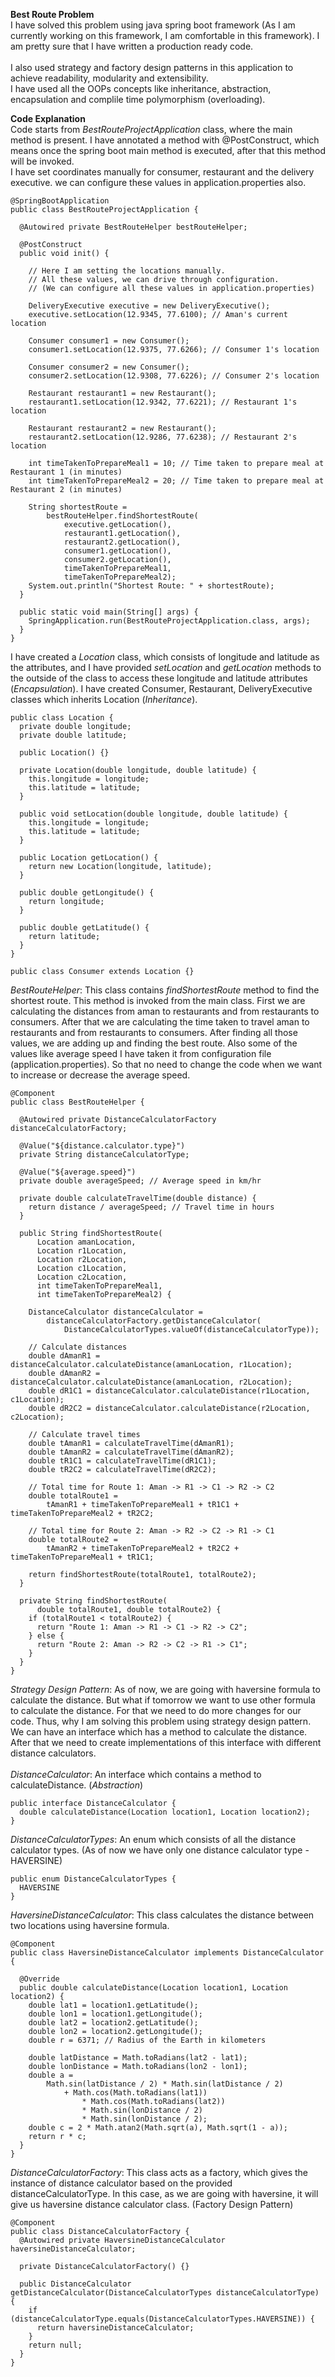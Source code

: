 **Best Route Problem**<br/>
I have solved this problem using java spring boot framework (As I am currently working on this framework, I am comfortable in this framework). 
I am pretty sure that I have written a production ready code.<br/><br/>
I also used strategy and factory design patterns in this application to achieve readability, modularity and extensibility.<br/>
I have used all the OOPs concepts like inheritance, abstraction, encapsulation and complile time polymorphism (overloading).<br/>

**Code Explanation**<br/>
Code starts from *BestRouteProjectApplication* class, where the main method is present. I have annotated a method with @PostConstruct, which means once the spring boot main method
is executed, after that this method will be invoked.<br/>
I have set coordinates manually for consumer, restaurant and the delivery executive. we can configure these values in application.properties also.<br/>
```
@SpringBootApplication
public class BestRouteProjectApplication {

  @Autowired private BestRouteHelper bestRouteHelper;

  @PostConstruct
  public void init() {

    // Here I am setting the locations manually.
    // All these values, we can drive through configuration.
    // (We can configure all these values in application.properties)

    DeliveryExecutive executive = new DeliveryExecutive();
    executive.setLocation(12.9345, 77.6100); // Aman's current location

    Consumer consumer1 = new Consumer();
    consumer1.setLocation(12.9375, 77.6266); // Consumer 1's location

    Consumer consumer2 = new Consumer();
    consumer2.setLocation(12.9308, 77.6226); // Consumer 2's location

    Restaurant restaurant1 = new Restaurant();
    restaurant1.setLocation(12.9342, 77.6221); // Restaurant 1's location

    Restaurant restaurant2 = new Restaurant();
    restaurant2.setLocation(12.9286, 77.6238); // Restaurant 2's location

    int timeTakenToPrepareMeal1 = 10; // Time taken to prepare meal at Restaurant 1 (in minutes)
    int timeTakenToPrepareMeal2 = 20; // Time taken to prepare meal at Restaurant 2 (in minutes)

    String shortestRoute =
        bestRouteHelper.findShortestRoute(
            executive.getLocation(),
            restaurant1.getLocation(),
            restaurant2.getLocation(),
            consumer1.getLocation(),
            consumer2.getLocation(),
            timeTakenToPrepareMeal1,
            timeTakenToPrepareMeal2);
    System.out.println("Shortest Route: " + shortestRoute);
  }

  public static void main(String[] args) {
    SpringApplication.run(BestRouteProjectApplication.class, args);
  }
}
```
I have created a *Location* class, which consists of longitude and latitude as the attributes, and I have provided *setLocation* and *getLocation* methods to the outside of the class to access these longitude and latitude attributes (*Encapsulation*).
I have created Consumer, Restaurant, DeliveryExecutive classes which inherits Location (*Inheritance*).<br/>
```
public class Location {
  private double longitude;
  private double latitude;

  public Location() {}

  private Location(double longitude, double latitude) {
    this.longitude = longitude;
    this.latitude = latitude;
  }

  public void setLocation(double longitude, double latitude) {
    this.longitude = longitude;
    this.latitude = latitude;
  }

  public Location getLocation() {
    return new Location(longitude, latitude);
  }

  public double getLongitude() {
    return longitude;
  }

  public double getLatitude() {
    return latitude;
  }
}
```

```
public class Consumer extends Location {}
```
*BestRouteHelper*: This class contains *findShortestRoute* method to find the shortest route. This method is invoked from the main class.
First we are calculating the distances from aman to restaurants and from restaurants to consumers. After that we are calculating the time taken to travel aman to restaurants and from restaurants to consumers.
After finding all those values, we are adding up and finding the best route. Also some of the values like average speed I have taken it from configuration file (application.properties). So that no need to change the code when we want to increase or decrease the average speed.<br/>
```
@Component
public class BestRouteHelper {

  @Autowired private DistanceCalculatorFactory distanceCalculatorFactory;

  @Value("${distance.calculator.type}")
  private String distanceCalculatorType;

  @Value("${average.speed}")
  private double averageSpeed; // Average speed in km/hr

  private double calculateTravelTime(double distance) {
    return distance / averageSpeed; // Travel time in hours
  }

  public String findShortestRoute(
      Location amanLocation,
      Location r1Location,
      Location r2Location,
      Location c1Location,
      Location c2Location,
      int timeTakenToPrepareMeal1,
      int timeTakenToPrepareMeal2) {

    DistanceCalculator distanceCalculator =
        distanceCalculatorFactory.getDistanceCalculator(
            DistanceCalculatorTypes.valueOf(distanceCalculatorType));

    // Calculate distances
    double dAmanR1 = distanceCalculator.calculateDistance(amanLocation, r1Location);
    double dAmanR2 = distanceCalculator.calculateDistance(amanLocation, r2Location);
    double dR1C1 = distanceCalculator.calculateDistance(r1Location, c1Location);
    double dR2C2 = distanceCalculator.calculateDistance(r2Location, c2Location);

    // Calculate travel times
    double tAmanR1 = calculateTravelTime(dAmanR1);
    double tAmanR2 = calculateTravelTime(dAmanR2);
    double tR1C1 = calculateTravelTime(dR1C1);
    double tR2C2 = calculateTravelTime(dR2C2);

    // Total time for Route 1: Aman -> R1 -> C1 -> R2 -> C2
    double totalRoute1 =
        tAmanR1 + timeTakenToPrepareMeal1 + tR1C1 + timeTakenToPrepareMeal2 + tR2C2;

    // Total time for Route 2: Aman -> R2 -> C2 -> R1 -> C1
    double totalRoute2 =
        tAmanR2 + timeTakenToPrepareMeal2 + tR2C2 + timeTakenToPrepareMeal1 + tR1C1;

    return findShortestRoute(totalRoute1, totalRoute2);
  }

  private String findShortestRoute(
      double totalRoute1, double totalRoute2) {
    if (totalRoute1 < totalRoute2) {
      return "Route 1: Aman -> R1 -> C1 -> R2 -> C2";
    } else {
      return "Route 2: Aman -> R2 -> C2 -> R1 -> C1";
    }
  }
}
```
*Strategy Design Pattern*: As of now, we are going with haversine formula to calculate the distance. But what if tomorrow we want to use other formula to calculate the distance. For that we need to do more changes for our code.
Thus, why I am solving this problem using strategy design pattern. We can have an interface which has a method to calculate the distance. After that we need to create implementations of this interface with different distance calculators.<br/><br/>
*DistanceCalculator*: An interface which contains a method to calculateDistance. (*Abstraction*)<br/>
```
public interface DistanceCalculator {
  double calculateDistance(Location location1, Location location2);
}
```
*DistanceCalculatorTypes*:  An enum which consists of all the distance calculator types. (As of now we have only one distance calculator type - HAVERSINE)<br/>
```
public enum DistanceCalculatorTypes {
  HAVERSINE
}
```
*HaversineDistanceCalculator*: This class calculates the distance between two locations using haversine formula.<br/>
```
@Component
public class HaversineDistanceCalculator implements DistanceCalculator {

  @Override
  public double calculateDistance(Location location1, Location location2) {
    double lat1 = location1.getLatitude();
    double lon1 = location1.getLongitude();
    double lat2 = location2.getLatitude();
    double lon2 = location2.getLongitude();
    double r = 6371; // Radius of the Earth in kilometers

    double latDistance = Math.toRadians(lat2 - lat1);
    double lonDistance = Math.toRadians(lon2 - lon1);
    double a =
        Math.sin(latDistance / 2) * Math.sin(latDistance / 2)
            + Math.cos(Math.toRadians(lat1))
                * Math.cos(Math.toRadians(lat2))
                * Math.sin(lonDistance / 2)
                * Math.sin(lonDistance / 2);
    double c = 2 * Math.atan2(Math.sqrt(a), Math.sqrt(1 - a));
    return r * c;
  }
}
```
*DistanceCalculatorFactory*: This class acts as a factory, which gives the instance of distance calculator based on the provided distanceCalculatorType. In this case, as we are going with haversine, it will give us haversine distance calculator class. (Factory Design Pattern)<br/>
```
@Component
public class DistanceCalculatorFactory {
  @Autowired private HaversineDistanceCalculator haversineDistanceCalculator;

  private DistanceCalculatorFactory() {}

  public DistanceCalculator getDistanceCalculator(DistanceCalculatorTypes distanceCalculatorType) {
    if (distanceCalculatorType.equals(DistanceCalculatorTypes.HAVERSINE)) {
      return haversineDistanceCalculator;
    }
    return null;
  }
}
```



